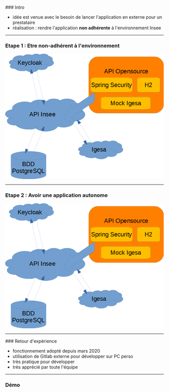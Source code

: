 ### Intro

- idée est venue avec le besoin de lancer l'application en externe pour un prestataire
- réalisation : rendre l'application **non adhérente** à l'environnement Insee

----

### Etape 1 : Etre non-adhérent à l'environnement

![Schéma de l'architecture](diapos/images/archi2.png "Schéma de l'architecture")

----

### Etape 2 : Avoir une application autonome

![Schéma de l'architecture](diapos/images/archi2.png "Schéma de l'architecture")

----

 ### Retour d'expérience

- fonctionnement adopté depuis mars 2020
- utilisation de Gitlab externe pour développer sur PC perso
- très pratique pour développer
- très apprécié par toute l'équipe

 ----

 ### Démo
